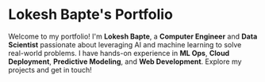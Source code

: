 # Lokesh Bapte's Portfolio
Welcome to my portfolio! I'm **Lokesh Bapte**, a **Computer Engineer** and **Data Scientist** passionate about leveraging AI and machine learning to solve real-world problems. I have hands-on experience in **ML Ops**, **Cloud Deployment**, **Predictive Modeling**, and **Web Development**. Explore my projects and get in touch!
